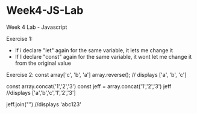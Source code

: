# Week4-JS-Lab
Week 4 Lab - Javascript

Exercise 1:
- If i declare "let" again for the same variable, it lets me change it
- If I declare "const" again for the same variable, it wont let me change it from the original value

Exercise 2:
const array['c', 'b', 'a']
array.reverse();
// displays ['a', 'b', 'c']

const array.concat('1','2','3')
const jeff = array.concat('1','2','3')
jeff
//displays ['a','b','c','1','2','3']

jeff.join("")
//displays 'abc123'